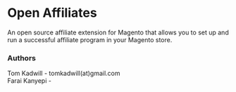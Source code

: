 Open Affiliates
=========

An open source affiliate extension for Magento that allows you to set up and run a successful affiliate program in your Magento store.

### Authors

Tom Kadwill - tomkadwill(at)gmail.com  
Farai Kanyepi - 
